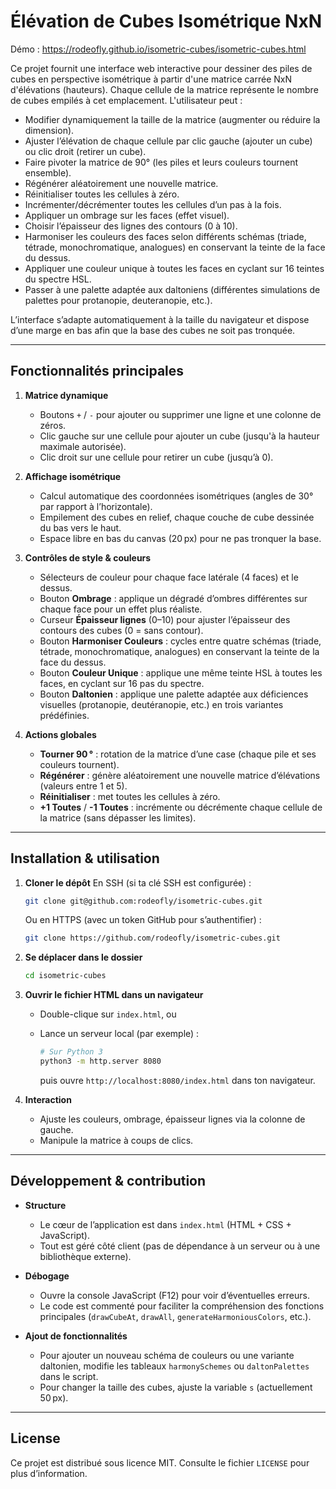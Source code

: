 # Élévation de Cubes Isométrique NxN

Démo : https://rodeofly.github.io/isometric-cubes/isometric-cubes.html

Ce projet fournit une interface web interactive pour dessiner des piles de cubes en perspective isométrique à partir d'une matrice carrée NxN d'élévations (hauteurs). Chaque cellule de la matrice représente le nombre de cubes empilés à cet emplacement. L'utilisateur peut :

* Modifier dynamiquement la taille de la matrice (augmenter ou réduire la dimension).
* Ajuster l’élévation de chaque cellule par clic gauche (ajouter un cube) ou clic droit (retirer un cube).
* Faire pivoter la matrice de 90° (les piles et leurs couleurs tournent ensemble).
* Régénérer aléatoirement une nouvelle matrice.
* Réinitialiser toutes les cellules à zéro.
* Incrémenter/décrémenter toutes les cellules d’un pas à la fois.
* Appliquer un ombrage sur les faces (effet visuel).
* Choisir l’épaisseur des lignes des contours (0 à 10).
* Harmoniser les couleurs des faces selon différents schémas (triade, tétrade, monochromatique, analogues) en conservant la teinte de la face du dessus.
* Appliquer une couleur unique à toutes les faces en cyclant sur 16 teintes du spectre HSL.
* Passer à une palette adaptée aux daltoniens (différentes simulations de palettes pour protanopie, deuteranopie, etc.).

L’interface s’adapte automatiquement à la taille du navigateur et dispose d’une marge en bas afin que la base des cubes ne soit pas tronquée.

---

## Fonctionnalités principales

1. **Matrice dynamique**

   * Boutons `+` / `-` pour ajouter ou supprimer une ligne et une colonne de zéros.
   * Clic gauche sur une cellule pour ajouter un cube (jusqu'à la hauteur maximale autorisée).
   * Clic droit sur une cellule pour retirer un cube (jusqu’à 0).

2. **Affichage isométrique**

   * Calcul automatique des coordonnées isométriques (angles de 30° par rapport à l’horizontale).
   * Empilement des cubes en relief, chaque couche de cube dessinée du bas vers le haut.
   * Espace libre en bas du canvas (20 px) pour ne pas tronquer la base.

3. **Contrôles de style & couleurs**

   * Sélecteurs de couleur pour chaque face latérale (4 faces) et le dessus.
   * Bouton **Ombrage** : applique un dégradé d’ombres différentes sur chaque face pour un effet plus réaliste.
   * Curseur **Épaisseur lignes** (0–10) pour ajuster l’épaisseur des contours des cubes (0 = sans contour).
   * Bouton **Harmoniser Couleurs** : cycles entre quatre schémas (triade, tétrade, monochromatique, analogues) en conservant la teinte de la face du dessus.
   * Bouton **Couleur Unique** : applique une même teinte HSL à toutes les faces, en cyclant sur 16 pas du spectre.
   * Bouton **Daltonien** : applique une palette adaptée aux déficiences visuelles (protanopie, deutéranopie, etc.) en trois variantes prédéfinies.

4. **Actions globales**

   * **Tourner 90 °** : rotation de la matrice d’une case (chaque pile et ses couleurs tournent).
   * **Régénérer** : génère aléatoirement une nouvelle matrice d’élévations (valeurs entre 1 et 5).
   * **Réinitialiser** : met toutes les cellules à zéro.
   * **+1 Toutes** / **-1 Toutes** : incrémente ou décrémente chaque cellule de la matrice (sans dépasser les limites).

---

## Installation & utilisation

1. **Cloner le dépôt**
   En SSH (si ta clé SSH est configurée) :

   ```bash
   git clone git@github.com:rodeofly/isometric-cubes.git
   ```

   Ou en HTTPS (avec un token GitHub pour s’authentifier) :

   ```bash
   git clone https://github.com/rodeofly/isometric-cubes.git
   ```

2. **Se déplacer dans le dossier**

   ```bash
   cd isometric-cubes
   ```

3. **Ouvrir le fichier HTML dans un navigateur**

   * Double-clique sur `index.html`, ou
   * Lance un serveur local (par exemple) :

     ```bash
     # Sur Python 3
     python3 -m http.server 8080
     ```

     puis ouvre `http://localhost:8080/index.html` dans ton navigateur.

4. **Interaction**

   * Ajuste les couleurs, ombrage, épaisseur lignes via la colonne de gauche.
   * Manipule la matrice à coups de clics.

---

## Développement & contribution

* **Structure**

  * Le cœur de l’application est dans `index.html` (HTML + CSS + JavaScript).
  * Tout est géré côté client (pas de dépendance à un serveur ou à une bibliothèque externe).

* **Débogage**

  * Ouvre la console JavaScript (F12) pour voir d’éventuelles erreurs.
  * Le code est commenté pour faciliter la compréhension des fonctions principales (`drawCubeAt`, `drawAll`, `generateHarmoniousColors`, etc.).

* **Ajout de fonctionnalités**

  * Pour ajouter un nouveau schéma de couleurs ou une variante daltonien, modifie les tableaux `harmonySchemes` ou `daltonPalettes` dans le script.
  * Pour changer la taille des cubes, ajuste la variable `s` (actuellement 50 px).

---

## License

Ce projet est distribué sous licence MIT. Consulte le fichier `LICENSE` pour plus d’information.
